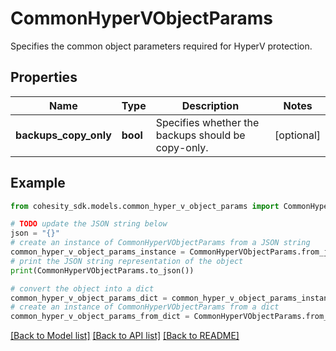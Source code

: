 # CommonHyperVObjectParams

Specifies the common object parameters required for HyperV protection.

## Properties

Name | Type | Description | Notes
------------ | ------------- | ------------- | -------------
**backups_copy_only** | **bool** | Specifies whether the backups should be copy-only. | [optional] 

## Example

```python
from cohesity_sdk.models.common_hyper_v_object_params import CommonHyperVObjectParams

# TODO update the JSON string below
json = "{}"
# create an instance of CommonHyperVObjectParams from a JSON string
common_hyper_v_object_params_instance = CommonHyperVObjectParams.from_json(json)
# print the JSON string representation of the object
print(CommonHyperVObjectParams.to_json())

# convert the object into a dict
common_hyper_v_object_params_dict = common_hyper_v_object_params_instance.to_dict()
# create an instance of CommonHyperVObjectParams from a dict
common_hyper_v_object_params_from_dict = CommonHyperVObjectParams.from_dict(common_hyper_v_object_params_dict)
```
[[Back to Model list]](../README.md#documentation-for-models) [[Back to API list]](../README.md#documentation-for-api-endpoints) [[Back to README]](../README.md)


